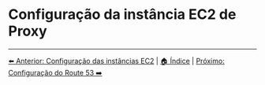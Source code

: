 # Configuração da instância EC2 de Proxy

---
[⬅️ Anterior: Configuração das instâncias EC2](05-Owncast-EC2-instance-configuration.md) | [🏠 Índice](../README.md) | [Próximo: Configuração do Route 53 ➡️](07-Route53.md)